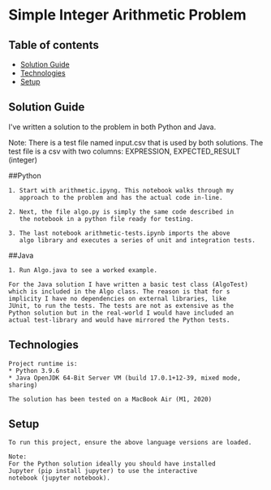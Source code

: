 # Simple Integer Arithmetic Problem

## Table of contents
* [Solution Guide](#solution-guide)
* [Technologies](#technologies)
* [Setup](#setup)

## Solution Guide

I've written a solution to the problem in both Python and Java.

Note: There is a test file named input.csv that is used by both solutions.
The test file is a csv with two columns: EXPRESSION, EXPECTED_RESULT (integer)

##Python
```
1. Start with arithmetic.ipyng. This notebook walks through my 
   approach to the problem and has the actual code in-line.

2. Next, the file algo.py is simply the same code described in 
   the notebook in a python file ready for testing.

3. The last notebook arithmetic-tests.ipynb imports the above 
   algo library and executes a series of unit and integration tests.
```

##Java
```
1. Run Algo.java to see a worked example.

For the Java solution I have written a basic test class (AlgoTest) 
which is included in the Algo class. The reason is that for s
implicity I have no dependencies on external libraries, like 
JUnit, to run the tests. The tests are not as extensive as the 
Python solution but in the real-world I would have included an 
actual test-library and would have mirrored the Python tests.
```
## Technologies
```
Project runtime is:
* Python 3.9.6
* Java OpenJDK 64-Bit Server VM (build 17.0.1+12-39, mixed mode, sharing)

The solution has been tested on a MacBook Air (M1, 2020)
```

## Setup
```
To run this project, ensure the above language versions are loaded.

Note:
For the Python solution ideally you should have installed 
Jupyter (pip install jupyter) to use the interactive 
notebook (jupyter notebook).
``` 